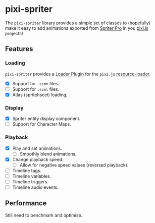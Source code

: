 # pixi-spriter

The `pixi-spriter` library provides a simple set of classes to (hopefully) make it easy to add animations exported from [Spriter Pro](https://brashmonkey.com/spriter-pro/) in you [pixi.js](https://www.pixijs.com/) projects!

## Features

### Loading

`pixi-spriter` provides a [Loader Plugin](https://pixijs.download/dev/docs/PIXI.html#ILoaderPlugin) for the `pixi.js` [resource-loader](https://pixijs.download/dev/docs/PIXI.Loader.html).

- [x] Support for `.scon` files.
- [ ] Support for `.scml` files.
- [x] Atlas (spritehseet) loading.

### Display

- [x] Spriter entity display component.
- [ ] Support for Character Maps.

### Playback

- [x] Play and set animations.
  - [ ] Smoothly blend animations.
- [x] Change playback speed.
  - [ ] Allow for negative speed values (reversed playback).
- [ ] Timeline tags.
- [ ] Timeline variables.
- [ ] Timeline triggers.
- [ ] Timeline audio events.

## Performance

Still need to benchmark and optimise.
